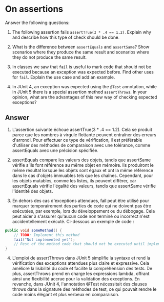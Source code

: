 # On assertions

Answer the following questions:

1. The following assertion fails `assertTrue(3 * .4 == 1.2)`. Explain why and describe how this type of check should be done.

2. What is the difference between `assertEquals` and `assertSame`? Show scenarios where they produce the same result and scenarios where they do not produce the same result.

3. In classes we saw that `fail` is useful to mark code that should not be executed because an exception was expected before. Find other uses for `fail`. Explain the use case and add an example.

4. In JUnit 4, an exception was expected using the `@Test` annotation, while in JUnit 5 there is a special assertion method `assertThrows`. In your opinion, what are the advantages of this new way of checking expected exceptions?

## Answer

1.  L'assertion suivante échoue assertTrue(3 * .4 == 1.2). Cela se produit parce que les nombres à virgule flottante peuvent entraîner des erreurs d'arrondi. Pour effectuer ce type de vérification, il est préférable d'utiliser des méthodes de comparaison avec une tolérance, comme assertEquals avec une précision spécifiée.

2.  assertEquals compare les valeurs des objets, tandis que assertSame vérifie s'ils font référence au même objet en mémoire. Ils produiront le même résultat lorsque les objets sont égaux et ont la même référence dans le cas d'objets immuables tels que les chaînes. Cependant, pour les objets mutables, comme les listes, ils peuvent différer, car assertEquals vérifie l'égalité des valeurs, tandis que assertSame vérifie l'identité des objets.

3.   En dehors des cas d'exceptions attendues, fail peut être utilisé pour marquer temporairement des parties de code qui ne doivent pas être exécutées, par exemple, lors du développement ou du débogage. Cela peut aider à s'assurer qu'aucun code non terminé ou incorrect n'est accidentellement exécuté. Ci-dessous un exemple de code :
```Java
public void someMethod() {
    // TODO: Implement this method
    fail("Not implemented yet");
    // Rest of the method code that should not be executed until implementation is complete
}
```

4.   L'emploi de assertThrows dans JUnit 5 simplifie la syntaxe et rend la vérification des exceptions attendues plus claire et expressive. Cela améliore la lisibilité du code et facilite la compréhension des tests. De plus, assertThrows prend en charge les expressions lambda, offrant ainsi une flexibilité accrue pour la validation des exceptions. En revanche, dans JUnit 4, l'annotation @Test nécessitait des clauses throws dans la signature des méthodes de test, ce qui pouvait rendre le code moins élégant et plus verbeux en comparaison.



